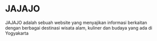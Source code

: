 # JAJAJO
JAJAJO adalah sebuah website yang menyajikan informasi berkaitan dengan berbagai destinasi wisata alam, kuliner dan budaya yang ada di Yogyakarta
